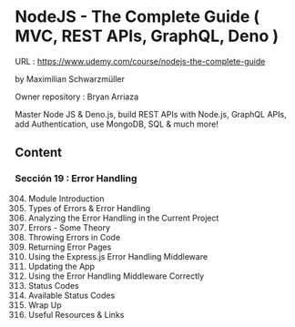 # NodeJS - The Complete Guide ( MVC, REST APIs, GraphQL, Deno )

URL : https://www.udemy.com/course/nodejs-the-complete-guide

by Maximilian Schwarzmüller

Owner repository : Bryan Arriaza

Master Node JS & Deno.js, build REST APIs with Node.js, GraphQL APIs, add Authentication, use MongoDB, SQL & much more!

## Content

### Sección 19 : Error Handling

304. Module Introduction
305. Types of Errors & Error Handling
306. Analyzing the Error Handling in the Current Project
307. Errors - Some Theory
308. Throwing Errors in Code
309. Returning Error Pages
310. Using the Express.js Error Handling Middleware
311. Updating the App
312. Using the Error Handling Middleware Correctly
313. Status Codes
314. Available Status Codes
315. Wrap Up
316. Useful Resources & Links
